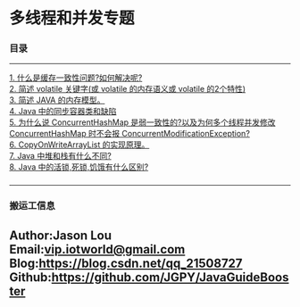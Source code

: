 # 多线程和并发专题

### 目录

---
<a href="#1">1. 什么是缓存一致性问题?如何解决呢?</a> <br>
<a href="#2">2. 简述 volatile 关键字(或 volatile 的内存语义或 volatile 的2个特性)</a> <br>
<a href="#3">3. 简述 JAVA 的内存模型。</a> <br>
<a href="#4">4. Java 中的同步容器类和缺陷</a> <br>
<a href="#5">5. 为什么说 ConcurrentHashMap 是弱一致性的?以及为何多个线程并发修改 ConcurrentHashMap 时不会报 ConcurrentModificationException?</a> <br>
<a href="#6">6. CopyOnWriteArrayList 的实现原理。</a> <br>
<a href="#7">7. Java 中堆和栈有什么不同?</a> <br>
<a href="#8">8. Java 中的活锁,死锁,饥饿有什么区别?</a> <br>

### <a name="1"></a>
### <a name="2"></a>
### <a name="3"></a>
### <a name="4"></a>
### <a name="5"></a>
### <a name="6"></a>
### <a name="7"></a>
### <a name="8"></a>
### <a name="9"></a>
### <a name="10"></a>
### <a name="11"></a>
### <a name="12"></a>


---
### 搬运工信息
Author:Jason Lou <br>
Email:vip.iotworld@gmail.com <br>
Blog:https://blog.csdn.net/qq_21508727 <br>
Github:https://github.com/JGPY/JavaGuideBooster <br>
---
